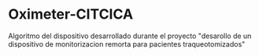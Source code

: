 # Oximeter-CITCICA
Algoritmo del dispositivo desarrollado durante el proyecto "desarollo de un dispositivo de monitorizacion remorta para pacientes traqueotomizados" 
